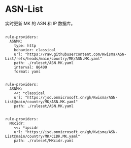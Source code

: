 
# ASN-List

实时更新 MK 的 ASN 和 IP 数据库。

<pre><code class="language-javascript">
rule-providers:
  ASNMK:
    type: http
    behavior: classical
    url: "https://raw.githubusercontent.com/Kwisma/ASN-List/refs/heads/main/country/MK/ASN.MK.yaml"
    path: ./ruleset/ASN.MK.yaml
    interval: 86400
    format: yaml
</code></pre>

<pre><code class="language-javascript">
rule-providers:
  ASNMK:
    <<: *classical
    url: "https://jsd.onmicrosoft.cn/gh/Kwisma/ASN-List@main/country/MK/ASN.MK.yaml"
    path: ./ruleset/ASN.MK.yaml
</code></pre>

<pre><code class="language-javascript">
rule-providers:
  MKcidr:
    <<: *ipcidr
    url: "https://jsd.onmicrosoft.cn/gh/Kwisma/ASN-List@main/country/MK/CIDR.MK.yaml"
    path: ./ruleset/MKcidr.yaml
</code></pre>